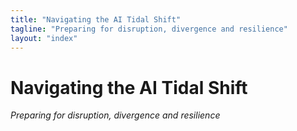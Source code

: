 ```yaml
---
title: "Navigating the AI Tidal Shift"
tagline: "Preparing for disruption, divergence and resilience"
layout: "index"
---
```


# Navigating the AI Tidal Shift

*Preparing for disruption, divergence and resilience*

<!-- This is the main landing page - content is primarily navigation driven -->